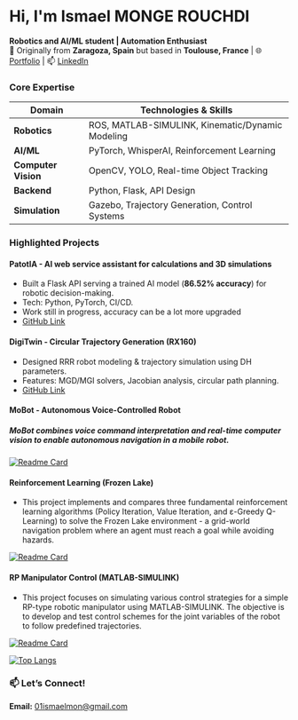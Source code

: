 # Hi, I'm Ismael MONGE ROUCHDI 
**Robotics and AI/ML student | Automation Enthusiast**  
📍 Originally from **Zaragoza, Spain** but based in **Toulouse, France** | 🌐 [Portfolio](https://imonge.es) | 📫 [LinkedIn](https://www.linkedin.com/in/ismael-monge-rouchdi-aba771316/)  

### **Core Expertise**  
| **Domain**       | **Technologies & Skills**                          |  
|------------------|--------------------------------------------------|  
| **Robotics**     | ROS, MATLAB-SIMULINK, Kinematic/Dynamic Modeling |  
| **AI/ML**        | PyTorch, WhisperAI, Reinforcement Learning       |  
| **Computer Vision** | OpenCV, YOLO, Real-time Object Tracking       |  
| **Backend**      | Python, Flask, API Design                        |  
| **Simulation**   | Gazebo, Trajectory Generation, Control Systems   |  

### **Highlighted Projects**  
#### **PatotIA - AI web service assistant for calculations and 3D simulations**  
- Built a Flask API serving a trained AI model (**86.52% accuracy**) for robotic decision-making.  
- Tech: Python, PyTorch, CI/CD.
- Work still in progress, accuracy can be a lot more upgraded 
- [GitHub Link](https://github.com/IsmaTIBU/RobotAI)  

#### **DigiTwin - Circular Trajectory Generation (RX160)**  
- Designed RRR robot modeling & trajectory simulation using DH parameters.  
- Features: MGD/MGI solvers, Jacobian analysis, circular path planning.  
- [GitHub Link](https://github.com/IsmaTIBU/DigiTwin)  

#### **MoBot - Autonomous Voice-Controlled Robot**  
##### MoBot combines voice command interpretation and real-time computer vision to enable autonomous navigation in a mobile robot.
  
[![Readme Card](https://github-readme-stats.vercel.app/api/pin/?username=IsmaTIBU&repo=Mobot)](https://github.com/IsmaTIBU/Mobot)

#### **Reinforcement Learning (Frozen Lake)** 
- This project implements and compares three fundamental reinforcement learning algorithms (Policy Iteration, Value Iteration, and ε-Greedy Q-Learning) to solve the Frozen Lake environment - a grid-world navigation problem where an agent must reach a goal while avoiding hazards.

[![Readme Card](https://github-readme-stats.vercel.app/api/pin/?username=IsmaTIBU&repo=Reinforcement-Learning)](https://github.com/IsmaTIBU/Reinforcement-Learning)

#### **RP Manipulator Control (MATLAB-SIMULINK)**  
- This project focuses on simulating various control strategies for a simple RP-type robotic manipulator using MATLAB-SIMULINK. The objective is to develop and test control schemes for the joint variables of the robot to follow predefined trajectories.

[![Readme Card](https://github-readme-stats.vercel.app/api/pin/?username=IsmaTIBU&repo=Rob_Command)](https://github.com/IsmaTIBU/Rob_Command)

[![Top Langs](https://github-readme-stats.vercel.app/api/top-langs/?username=IsmaTIBU&layout=compact)](https://github.com/IsmaTIBU)  

### **📫 Let’s Connect!**  
**Email:** [01ismaelmon@gmail.com](#)  
